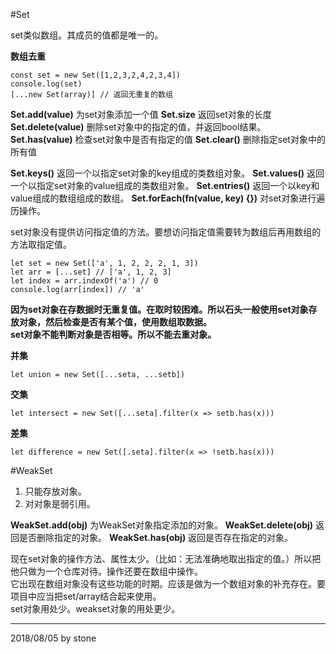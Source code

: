 #Set

set类似数组。其成员的值都是唯一的。  

**数组去重**

    const set = new Set([1,2,3,2,4,2,3,4])
    console.log(set)
    [...new Set(array)] // 返回无重复的数组

**Set.add(value)** 为set对象添加一个值
**Set.size** 返回set对象的长度
**Set.delete(value)** 删除set对象中的指定的值，并返回bool结果。
**Set.has(value)** 检查set对象中是否有指定的值
**Set.clear()** 删除指定set对象中的所有值

**Set.keys()** 返回一个以指定set对象的key组成的类数组对象。
**Set.values()** 返回一个以指定set对象的value组成的类数组对象。
**Set.entries()** 返回一个以key和value组成的数组组成的数组。
**Set.forEach(fn(value, key) {})** 对set对象进行遍历操作。

set对象没有提供访问指定值的方法。要想访问指定值需要转为数组后再用数组的方法取指定值。  

    let set = new Set(['a', 1, 2, 2, 2, 1, 3])
    let arr = [...set] // ['a', 1, 2, 3]
    let index = arr.indexOf('a') // 0
    console.log(arr[index]) // 'a'

**因为set对象在存数据时无重复值。在取时较困难。所以石头一般使用set对象存放对象，然后检查是否有某个值，使用数组取数据。**  
**set对象不能判断对象是否相等。所以不能去重对象。**  

**并集**

    let union = new Set([...seta, ...setb])

**交集**

    let intersect = new Set([...seta].filter(x => setb.has(x)))

**差集**

    let difference = new Set([.seta].filter(x => !setb.has(x)))

#WeakSet

1. 只能存放对象。  
2. 对对象是弱引用。  

**WeakSet.add(obj)** 为WeakSet对象指定添加的对象。
**WeakSet.delete(obj)** 返回是否删除指定的对象。
**WeakSet.has(obj)** 返回是否存在指定的对象。

现在set对象的操作方法、属性太少。（比如：无法准确地取出指定的值。）所以把他只做为一个仓库对待。操作还要在数组中操作。  
它出现在数组对象没有这些功能的时期。应该是做为一个数组对象的补充存在。要项目中应当把set/array结合起来使用。  
set对象用处少。weakset对象的用处更少。  

---

2018/08/05 by stone










